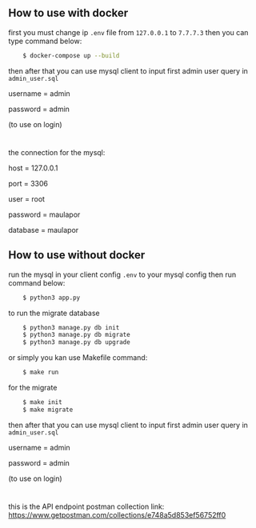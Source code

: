 ## How to use with docker

first you must change ip `.env` file from `127.0.0.1` to `7.7.7.3`
then you can type command below:
```sh
    $ docker-compose up --build
```

then after that you can use mysql client to input first admin user query in `admin_user.sql`

username = admin

password = admin

(to use on login)

#

the connection for the mysql:

host = 127.0.0.1

port = 3306

user = root

password = maulapor

database = maulapor

## How to use without docker

run the mysql in your client config `.env` to your mysql config
then run command below:
```sh
    $ python3 app.py
```
to run the migrate database
```sh
    $ python3 manage.py db init
    $ python3 manage.py db migrate
    $ python3 manage.py db upgrade
```

or simply you kan use Makefile command:
```sh
    $ make run
```
for the migrate
```sh
    $ make init
    $ make migrate 
```

then after that you can use mysql client to input first admin user query in `admin_user.sql`

username = admin

password = admin

(to use on login)

#

this is the API endpoint postman collection link: https://www.getpostman.com/collections/e748a5d853ef56752ff0